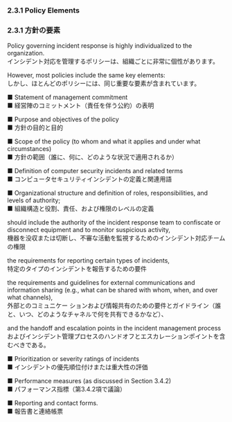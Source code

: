 ### 2.3.1 Policy Elements
### 2.3.1 方針の要素  

Policy governing incident response is highly individualized to the organization.  
インシデント対応を管理するポリシーは、組織ごとに非常に個性があります。  

However, most policies include the same key elements:  
しかし、ほとんどのポリシーには、同じ重要な要素が含まれています。 

■ Statement of management commitment  
■ 経営陣のコミットメント（責任を伴う公約）の表明  

■ Purpose and objectives of the policy   
■ 方針の目的と目的  

■ Scope of the policy (to whom and what it applies and under what circumstances)  
■ 方針の範囲（誰に、何に、どのような状況で適用されるか）  

■ Definition of computer security incidents and related terms  
■ コンピュータセキュリティインシデントの定義と関連用語  

■ Organizational structure and definition of roles, responsibilities, and levels of authority;  
■ 組織構造と役割、責任、および権限のレベルの定義  

should include the authority of the incident response team to confiscate or disconnect equipment and to monitor suspicious activity,  
機器を没収または切断し、不審な活動を監視するためのインシデント対応チームの権限  

the requirements for reporting certain types of incidents,  
特定のタイプのインシデントを報告するための要件  

the requirements and guidelines for external communications and information sharing (e.g., what can be shared with whom, when, and over what channels),  
外部とのコミュニケー ションおよび情報共有のための要件とガイドライン（誰と、いつ、どのようなチャネルで何を共有できるかなど）、  

and the handoff and escalation points in the incident management process  
およびインシデント管理プロセスのハンドオフとエスカレーションポイントを含むべきである。  

■ Prioritization or severity ratings of incidents  
■ インシデントの優先順位付けまたは重大性の評価

■ Performance measures (as discussed in Section 3.4.2)  
■ パフォーマンス指標（第3.4.2項で議論）  

■ Reporting and contact forms.  
■ 報告書と連絡帳票  
